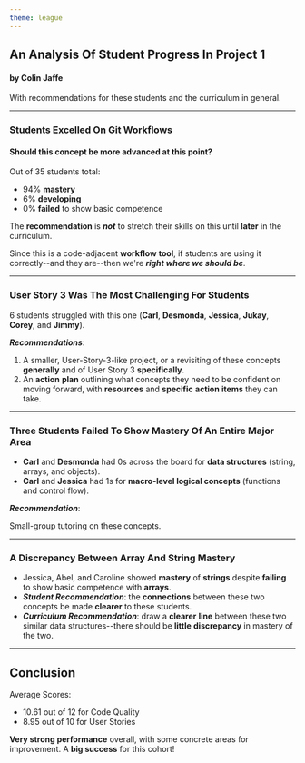 ```yaml
---
theme: league
---
```


## An Analysis Of Student Progress In Project 1

#### by Colin Jaffe

With recommendations for these students and the curriculum in general.

---

### Students Excelled On Git Workflows

#### Should this concept be more advanced at this point?

Out of 35 students total:

- 94% **mastery**
- 6% **developing**
- 0% **failed** to show basic competence

The **recommendation** is **_not_** to stretch their skills on this until **later** in the curriculum.

Since this is a code-adjacent **workflow** **tool**, if students are using it correctly--and they are--then we're **_right where we should be_**.

---

### User Story 3 Was The Most Challenging For Students

6 students struggled with this one (**Carl**, **Desmonda**, **Jessica**, **Jukay**, **Corey**, and **Jimmy**).

**_Recommendations_**:

1. A smaller, User-Story-3-like project, or a revisiting of these concepts **generally** and of User Story 3 **specifically**.
2. An **action** **plan** outlining what concepts they need to be confident on moving forward, with **resources** and **specific** **action** **items** they can take.

---

### Three Students Failed To Show Mastery Of An Entire Major Area

- **Carl** and **Desmonda** had 0s across the board for **data structures** (string, arrays, and objects).
- **Carl** and **Jessica** had 1s for **macro-level logical concepts** (functions and control flow).

**_Recommendation_**:

Small-group tutoring on these concepts.

---

### A Discrepancy Between Array And String Mastery

- Jessica, Abel, and Caroline showed **mastery** of **strings** despite **failing** to show basic competence with **arrays**.
- **_Student Recommendation_**: the **connections** between these two concepts be made **clearer** to these students.
- **_Curriculum Recommendation_**: draw a **clearer** **line** between these two similar data structures--there should be **little** **discrepancy** in mastery of the two.

---

## Conclusion

Average Scores:

- 10.61 out of 12 for Code Quality
- 8.95 out of 10 for User Stories

**Very strong performance** overall, with some concrete areas for improvement. A **big success** for this cohort!
